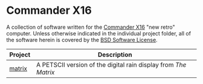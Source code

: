 # Commander X16
A collection of software written for the [Commander X16](https://commanderx16.com) "new retro" computer.
Unless otherwise indicated in the individual project folder, all of the software herein is covered by the
[BSD Software License](LICENSE).

|Project |Description|
|--------|-----------|
| [matrix](matrix/) | A PETSCII version of the digital rain display from _The Matrix_
